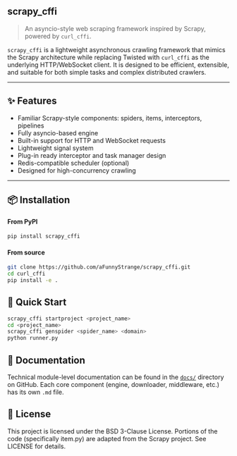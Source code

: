 ## scrapy_cffi

> An asyncio-style web scraping framework inspired by Scrapy, powered by `curl_cffi`.

`scrapy_cffi` is a lightweight asynchronous crawling framework that mimics the Scrapy architecture while replacing Twisted with `curl_cffi` as the underlying HTTP/WebSocket client. It is designed to be efficient, extensible, and suitable for both simple tasks and complex distributed crawlers.

---

## ✨ Features

- Familiar Scrapy-style components: spiders, items, interceptors, pipelines
- Fully asyncio-based engine
- Built-in support for HTTP and WebSocket requests
- Lightweight signal system
- Plug-in ready interceptor and task manager design
- Redis-compatible scheduler (optional)
- Designed for high-concurrency crawling

---

## 📦 Installation
#### From PyPI

```bash
pip install scrapy_cffi
```

#### From source
```bash
git clone https://github.com/aFunnyStrange/scrapy_cffi.git
cd curl_cffi
pip install -e .
```

## 🚀 Quick Start
```bash
scrapy_cffi startproject <project_name>
cd <project_name>
scrapy_cffi genspider <spider_name> <domain>
python runner.py
```

## 📖 Documentation
Technical module-level documentation can be found in the [`docs/`](https://github.com/aFunnyStrange/scrapy_cffi/tree/main/docs/usage) directory on GitHub.
Each core component (engine, downloader, middleware, etc.) has its own `.md` file.

## 📄 License
This project is licensed under the BSD 3-Clause License. Portions of the code (specifically item.py) are adapted from the Scrapy project.
See LICENSE for details.
